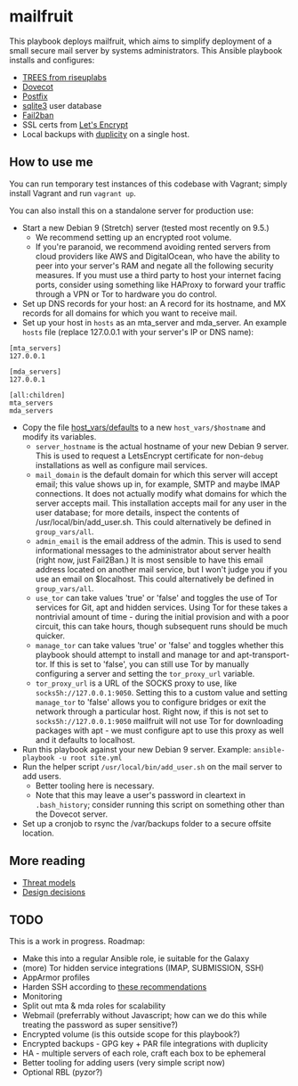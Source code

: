 # mailfruit

This playbook deploys mailfruit, which aims to simplify deployment of a small secure mail server by systems administrators. This Ansible playbook installs and configures:
- [TREES from riseuplabs](https://0xacab.org/riseuplabs/trees)
- [Dovecot](https://en.wikipedia.org/wiki/Dovecot_(software))
- [Postfix](https://en.wikipedia.org/wiki/Postfix_(software))
- [sqlite3](https://en.wikipedia.org/wiki/SQLite) user database
- [Fail2ban](https://www.fail2ban.org/wiki/index.php/Main_Page)
- SSL certs from [Let's Encrypt](https://letsencrypt.org)
- Local backups with [duplicity](http://duplicity.nongnu.org)
on a single host.

## How to use me
You can run temporary test instances of this codebase with Vagrant; simply install Vagrant and run `vagrant up`.

You can also install this on a standalone server for production use:
- Start a new Debian 9 (Stretch) server (tested most recently on 9.5.)
  - We recommend setting up an encrypted root volume.
  - If you're paranoid, we recommend avoiding rented servers from cloud providers like AWS and DigitalOcean, who have the ability to peer into your server's RAM and negate all the following security measures. If you must use a third party to host your internet facing ports, consider using something like HAProxy to forward your traffic through a VPN or Tor to hardware you do control.
- Set up DNS records for your host: an A record for its hostname, and MX records for all domains for which you want to receive mail.
- Set up your host in `hosts` as an mta_server and mda_server. An example `hosts` file (replace 127.0.0.1 with your server's IP or DNS name):
```
[mta_servers]
127.0.0.1

[mda_servers]
127.0.0.1

[all:children]
mta_servers
mda_servers
```
- Copy the file [host_vars/defaults](/host_vars/defaults) to a new `host_vars/$hostname` and modify its variables.
  - `server_hostname` is the actual hostname of your new Debian 9 server. This is used to request a LetsEncrypt certificate for non-`debug` installations as well as configure mail services.
  - `mail_domain` is the default domain for which this server will accept email; this value shows up in, for example, SMTP and maybe IMAP connections. It does not actually modify what domains for which the server accepts mail. This installation accepts mail for any user in the user database; for more details, inspect the contents of /usr/local/bin/add_user.sh. This could alternatively be defined in `group_vars/all`.
  - `admin_email` is the email address of the admin. This is used to send informational messages to the administrator about server health (right now, just Fail2Ban.) It is most sensible to have this email address located on another mail service, but I won't judge you if you use an email on $localhost. This could alternatively be defined in `group_vars/all`.
  - `use_tor` can take values 'true' or 'false' and toggles the use of Tor services for Git, apt and hidden services. Using Tor for these takes a nontrivial amount of time - during the initial provision and with a poor circuit, this can take hours, though subsequent runs should be much quicker.
  - `manage_tor` can take values 'true' or 'false' and toggles whether this playbook should attempt to install and manage tor and apt-transport-tor. If this is set to 'false', you can still use Tor by manually configuring a server and setting the `tor_proxy_url` variable.
  - `tor_proxy_url` is a URL of the SOCKS proxy to use, like `socks5h://127.0.0.1:9050`. Setting this to a custom value and setting `manage_tor` to 'false' allows you to configure bridges or exit the network through a particular host. Right now, if this is not set to `socks5h://127.0.0.1:9050` mailfruit will not use Tor for downloading packages with apt - we must configure apt to use this proxy as well and it defaults to localhost.
- Run this playbook against your new Debian 9 server. Example: `ansible-playbook -u root site.yml`
- Run the helper script `/usr/local/bin/add_user.sh` on the mail server to add users.
  - Better tooling here is necessary.
  - Note that this may leave a user's password in cleartext in `.bash_history`; consider running this script on something other than the Dovecot server.
- Set up a cronjob to rsync the /var/backups folder to a secure offsite location.

## More reading
* [Threat models](docs/threat_models.md)
* [Design decisions](docs/design_decisions.md)

## TODO
This is a work in progress. Roadmap:
- Make this into a regular Ansible role, ie suitable for the Galaxy
- (more) Tor hidden service integrations (IMAP, SUBMISSION, SSH)
- AppArmor profiles
- Harden SSH according to [these recommendations](https://github.com/stribika/stribika.github.io/blob/master/_posts/2015-01-04-secure-secure-shell.md)
- Monitoring
- Split out mta & mda roles for scalability
- Webmail (preferrably without Javascript; how can we do this while treating the password as super sensitive?)
- Encrypted volume (is this outside scope for this playbook?)
- Encrypted backups - GPG key + PAR file integrations with duplicity
- HA - multiple servers of each role, craft each box to be ephemeral
- Better tooling for adding users (very simple script now)
- Optional RBL (pyzor?)
